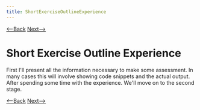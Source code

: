 ```yaml
---
title: ShortExerciseOutlineExperience
---
```

[<--Back](ShortExerciseOutline) [Next-->](ShortExerciseOutlineObservation)

# Short Exercise Outline Experience
First I'll present all the information necessary to make some assessment. In many cases this will involve showing code snippets and the actual output. After spending some time with the experience. We'll move on to the second stage.

[<--Back](ShortExerciseOutline) [Next-->](ShortExerciseOutlineObservation)
